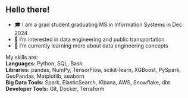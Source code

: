 ## Hello there!
- ️🎓 I am a grad student graduating MS in Information Systems in Dec 2024
- 🔭 I’m interested in data engineering and public transportation
- 🌱 I’m currently learning more about data engineering concepts

My skills are:  
**Languages:** Python, SQL, Bash  
**Libraries:** pandas, NumPy, TensorFlow, scikit-learn, XGBoost, PySpark, GeoPandas, Matplotlib, seaborn  
**Big Data Tools:** Spark, ElasticSearch, Kibana, AWS, Snowflake, dbt  
**Developer Tools:** Git, Docker, Terraform 

<!--
**sdf-jkl/sdf-jkl** is a ✨ _special_ ✨ repository because its `README.md` (this file) appears on your GitHub profile.

Here are some ideas to get you started:

- 🔭 I’m currently working on ...
- 🌱 I’m currently learning ...
- 👯 I’m looking to collaborate on ...
- 🤔 I’m looking for help with ...
- 💬 Ask me about ...
- 📫 How to reach me: ...
- 😄 Pronouns: ...
- ⚡ Fun fact: ...
-->
